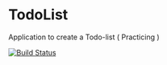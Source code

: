 # TodoList
Application to create a Todo-list ( Practicing )


[![Build Status](https://travis-ci.org/MohammedAshraaf/TodoList.svg?branch=master)](https://travis-ci.org/MohammedAshraaf/TodoList)